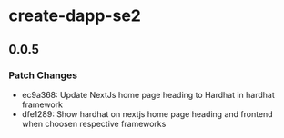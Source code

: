 # create-dapp-se2

## 0.0.5

### Patch Changes

- ec9a368: Update NextJs home page heading to Hardhat in hardhat framework
- dfe1289: Show hardhat on nextjs home page heading and frontend when choosen respective frameworks
